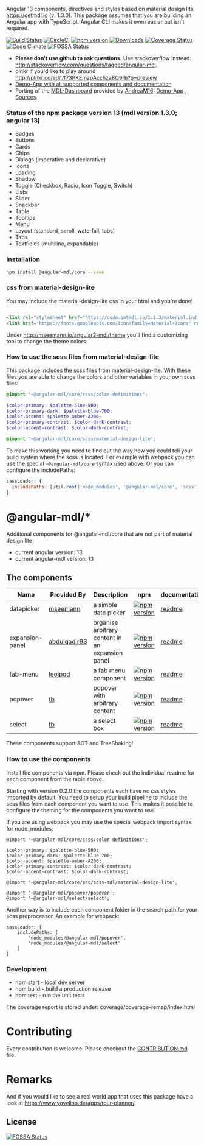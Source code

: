 Angular 13 components, directives and styles based on material design lite https://getmdl.io (v: 1.3.0). This package
assumes that you are building an Angular app with TypeScript. Angular CLI makes it even easier but isn't required.

[![Build Status](https://travis-ci.org/mseemann/angular2-mdl.svg?branch=master)](https://travis-ci.org/mseemann/angular2-mdl)
[![CircleCI](https://circleci.com/gh/mseemann/angular2-mdl/tree/master.svg?style=shield)](https://circleci.com/gh/mseemann/angular2-mdl/tree/master)
[![npm version](https://badge.fury.io/js/@angular-mdl%2Fcore.svg)](https://www.npmjs.com/package/@angular-mdl/core)
[![Downloads](http://img.shields.io/npm/dm/@angular-mdl%2Fcore.svg)](https://npmjs.org/package/@angular-mdl/core)
[![Coverage Status](https://coveralls.io/repos/github/mseemann/angular2-mdl/badge.svg?branch=master)](https://coveralls.io/github/mseemann/angular2-mdl?branch=master)
[![Code Climate](https://codeclimate.com/github/mseemann/angular2-mdl/badges/gpa.svg)](https://codeclimate.com/github/mseemann/angular2-mdl)
[![FOSSA Status](https://app.fossa.io/api/projects/git%2Bgithub.com%2Fmseemann%2Fangular2-mdl.svg?type=shield)](https://app.fossa.io/projects/git%2Bgithub.com%2Fmseemann%2Fangular2-mdl?ref=badge_shield)

- **Please don't use github to ask questions.** Use stackoverflow
  instead: http://stackoverflow.com/questions/tagged/angular-mdl.
- plnkr if you'd like to play around http://plnkr.co/edit/f73PKEmzpAcchza8Q9rb?p=preview
- [Demo-App with all supported components and documentation](http://mseemann.io/angular2-mdl/)
- Porting of the [MDL-Dashboard](https://getmdl.io/templates/dashboard/index.html) provided
  by [AndreaM16](https://github.com/AndreaM16): [Demo-App](https://angular-mdl-dashboard.herokuapp.com/#/home)
  , [Sources](https://github.com/AndreaM16/angular-mdl-dashboard).

### Status of the npm package version 13 (mdl version 1.3.0; angular 13)

- Badges
- Buttons
- Cards
- Chips
- Dialogs (imperative and declarative)
- Icons
- Loading
- Shadow
- Toggle (Checkbox, Radio, Icon Toggle, Switch)
- Lists
- Slider
- Snackbar
- Table
- Tooltips
- Menu
- Layout (standard, scroll, waterfall, tabs)
- Tabs
- Textfields (multiline, expandable)

### Installation

```bash
npm install @angular-mdl/core --save
```

### css from material-design-lite

You may include the material-design-lite css in your html and you're done!

```HTML

<link rel="stylesheet" href="https://code.getmdl.io/1.1.3/material.indigo-pink.min.css"/>
<link href="https://fonts.googleapis.com/icon?family=Material+Icons" rel="stylesheet">
```

Under http://mseemann.io/angular2-mdl/theme you'll find a customizing tool to change the theme colors.

### How to use the scss files from material-design-lite

This package includes the scss files from material-design-lite. With these files you are able to change the colors and
other variables in your own scss files:

```scss
@import "~@angular-mdl/core/scss/color-definitions";

$color-primary: $palette-blue-500;
$color-primary-dark: $palette-blue-700;
$color-accent: $palette-amber-A200;
$color-primary-contrast: $color-dark-contrast;
$color-accent-contrast: $color-dark-contrast;

@import "~@angular-mdl/core/scss/material-design-lite";
```

To make this working you need to find out the way how you could tell your build system where the scss is located. For
example with webpack you can use the special `~@angular-mdl/core` syntax used above. Or you can configure the
includePaths:

```JavaScript
sassLoader: {
  includePaths: [util.root('node_modules', '@angular-mdl/core', 'scss')]
}
```

# @angular-mdl/\*

Additional components for @angular-mdl/core that are not part of material design lite

- current angular version: 13
- current angular-mdl version: 13

## The components

| Name            | Provided By                                     | Description                                      | npm                                                                                                                                       | documentation                                                                           | status       | demo                                                    |
| --------------- | ----------------------------------------------- | ------------------------------------------------ | ----------------------------------------------------------------------------------------------------------------------------------------- | --------------------------------------------------------------------------------------- | ------------ | ------------------------------------------------------- |
| datepicker      | [mseemann](https://github.com/mseemann)         | a simple date picker                             | [![npm version](https://badge.fury.io/js/@angular-mdl%2Fdatepicker.svg)](https://www.npmjs.com/package/@angular-mdl/datepicker)           | [readme](https://github.com/mseemann/angular2-mdl/tree/master/projects/datepicker)      | experimental | [demo](http://mseemann.io/angular2-mdl/date-picker)     |
| expansion-panel | [abdulqadir93](https://github.com/abdulqadir93) | organise arbitrary content in an expansion panel | [![npm version](https://badge.fury.io/js/@angular-mdl%2Fexpansion-panel.svg)](https://www.npmjs.com/package/@angular-mdl/expansion-panel) | [readme](https://github.com/mseemann/angular2-mdl/tree/master/projects/expansion-panel) | experimental | [demo](http://mseemann.io/angular2-mdl/expansion-panel) |
| fab-menu        | [leojpod](https://github.com/leojpod)           | a fab menu component                             | [![npm version](https://badge.fury.io/js/@angular-mdl%2Ffab-menu.svg)](https://www.npmjs.com/package/@angular-mdl/fab-menu)               | [readme](https://github.com/mseemann/angular2-mdl/tree/master/projects/fab-menu)        | experimental | [demo](http://mseemann.io/angular2-mdl/fab-menu)        |
| popover         | [tb](https://github.com/tb)                     | popover with arbitrary content                   | [![npm version](https://badge.fury.io/js/%40angular-mdl%2Fpopover.svg)](https://www.npmjs.com/package/@angular-mdl/popover)               | [readme](https://github.com/mseemann/angular2-mdl-ext/tree/master/projects/popover)     | experimental | [demo](http://mseemann.io/angular2-mdl/popover)         |
| select          | [tb](https://github.com/tb)                     | a select box                                     | [![npm version](https://badge.fury.io/js/%40angular-mdl%2Fselect.svg)](https://www.npmjs.com/package/@angular-mdl/select)                 | [readme](https://github.com/mseemann/angular2-mdl-ext/tree/master/projects/select)      | experimental | [demo](http://mseemann.io/angular2-mdl/select)          |

These components support AOT and TreeShaking!

### How to use the components

Install the components via npm. Please check out the individual readme for each component from the table above.

Starting with version 0.2.0 the components each have no css styles imported by default. You need to setup your build
pipeline to include the scss files from each component you want to use. This makes it possible to configure the theming
for the components you want to use.

If you are using webpack you may use the special webpack import syntax for node_modules:

```
@import '~@angular-mdl/core/scss/color-definitions';

$color-primary: $palette-blue-500;
$color-primary-dark: $palette-blue-700;
$color-accent: $palette-amber-A200;
$color-primary-contrast: $color-dark-contrast;
$color-accent-contrast: $color-dark-contrast;

@import '~@angular-mdl/core/src/scss-mdl/material-design-lite';

@import '~@angular-mdl/popover/popover';
@import '~@angular-mdl/select/select';
```

Another way is to include each component folder in the search path for your scss preprocessor. An example for webpack:

```
sassLoader: {
	includePaths: [
		'node_modules/@angular-mdl/popover',
		'node_modules/@angular-mdl/select'
	]
}
```

### Development

- npm start - local dev server
- npm build - build a production release
- npm test - run the unit tests

The coverage report is stored under: coverage/coverage-remap/index.html

# Contributing

Every contribution is welcome. Please checkout
the [CONTRIBUTION.md](https://github.com/mseemann/angular2-mdl/blob/master/CONTRIBUTION.md) file.

# Remarks

And if you would like to see a real world app that uses this package have a look
at https://www.yovelino.de/apps/tour-planner/.

## License

[![FOSSA Status](https://app.fossa.io/api/projects/git%2Bgithub.com%2Fmseemann%2Fangular2-mdl.svg?type=large)](https://app.fossa.io/projects/git%2Bgithub.com%2Fmseemann%2Fangular2-mdl?ref=badge_large)
